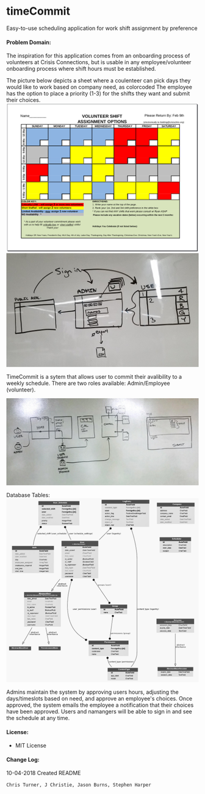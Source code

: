 # timeCommit
Easy-to-use scheduling application for work shift assignment by preference

#### Problem Domain:

The inspiration for this application comes from an onboarding process of volunteers at Crisis Connections, but is usable in any employee/volunteer onboarding process where shift hours must be established.

The picture below depicts a sheet where a coulenteer can pick days they would like to work based on company need, as colorcoded
The employee has the option to place a priority (1-3) for the shifts they want and submit their choices.
![v_sheet](https://github.com/timeCommit-easyAvailability/timeCommit/blob/master/assets/v-sheet.png) <br>
![wireframe](https://github.com/timeCommit-easyAvailability/timeCommit/blob/master/assets/20181002_163528.jpg) <br>

TimeCommit is a sytem that allows user to commit their avalibility to a weekly schedule.
There are two roles available: Admin/Employee (volunteer).

![wireframe2](https://github.com/timeCommit-easyAvailability/timeCommit/blob/master/assets/wireframe_6.jpg) <br>

Database Tables:
![db](https://github.com/timeCommit-easyAvailability/timeCommit/blob/master/assets/myapp_models.png) <br>

Admins maintain the system by approving users hours, adjusting the days/timeslots based on need, and approve an employee's choices. Once approved, the system emails the employee a notification that their choices have been approved. Users and namangers will be able to sign in and see the schedule at any time.


#### License:
- MIT License


#### Change Log:
10-04-2018 Created README



```python
Chris Turner, J Christie, Jason Burns, Stephen Harper
```
